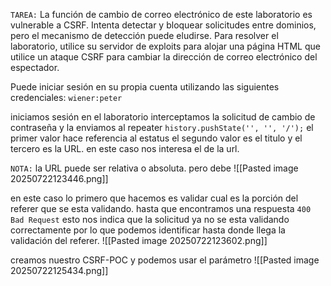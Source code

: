 `TAREA:` La función de cambio de correo electrónico de este laboratorio es vulnerable a CSRF. Intenta detectar y bloquear solicitudes entre dominios, pero el mecanismo de detección puede eludirse. Para resolver el laboratorio, utilice su servidor de exploits para alojar una página HTML que utilice un ataque CSRF para cambiar la dirección de correo electrónico del espectador.

Puede iniciar sesión en su propia cuenta utilizando las siguientes credenciales: `wiener:peter`

iniciamos sesión en el laboratorio interceptamos la solicitud de cambio de contraseña y la enviamos al repeater `history.pushState('', '', '/');` el primer valor hace referencia al estatus el segundo valor es el titulo y el tercero es la URL. en este caso nos interesa el de la url. 

`NOTA:` la URL puede ser relativa o absoluta. pero debe 
![[Pasted image 20250722123446.png]]

en este caso lo primero que hacemos es validar cual es la porción del referer que se esta validando. hasta que encontramos una respuesta `400 Bad Request` esto nos indica que la solicitud ya no se esta validando correctamente por lo que podemos identificar hasta donde llega la validación del referer.
![[Pasted image 20250722123602.png]]

creamos nuestro CSRF-POC y podemos usar el parámetro 
![[Pasted image 20250722125434.png]]